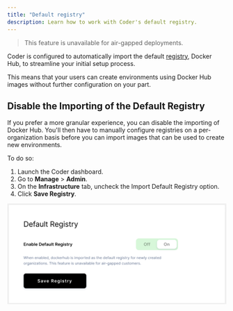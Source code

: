 ```yaml
---
title: "Default registry"
description: Learn how to work with Coder's default registry.
---
```


> This feature is unavailable for air-gapped deployments.

Coder is configured to automatically import the default [registry](index.md),
Docker Hub, to streamline your initial setup process.

This means that your users can create environments using Docker Hub images
without further configuration on your part.

## Disable the Importing of the Default Registry

If you prefer a more granular experience, you can disable the importing of
Docker Hub. You'll then have to manually configure registries on a
per-organization basis before you can import images that can be used to create
new environments.

To do so:

1. Launch the Coder dashboard.
1. Go to **Manage** > **Admin**.
1. On the **Infrastructure** tab, uncheck the Import Default Registry option.
1. Click **Save Registry**.

![Import Default Registry](../../assets/import-default-registry.png)
